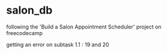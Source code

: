 # salon_db
following the 'Build a Salon Appointment Scheduler' project on freecodecamp


getting an error on subtask 1.1 : 19 and 20
